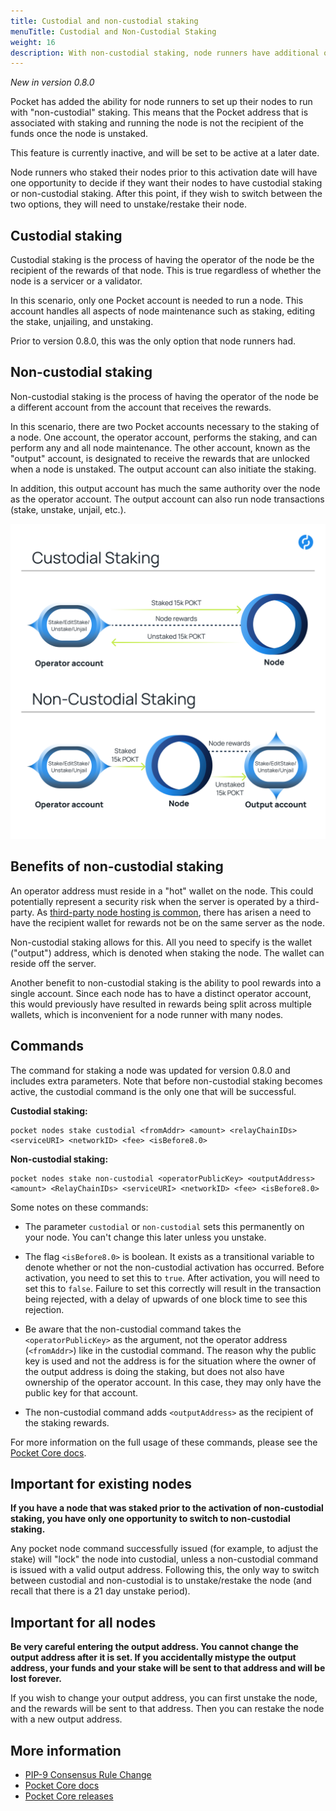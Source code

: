 ```yaml
---
title: Custodial and non-custodial staking
menuTitle: Custodial and Non-Custodial Staking
weight: 16
description: With non-custodial staking, node runners have additional options for managing nodes and rewards.
---
```



*New in version 0.8.0*

Pocket has added the ability for node runners to set up their nodes to run with "non-custodial" staking. This means that the Pocket address that is associated with staking and running the node is not the recipient of the funds once the node is unstaked.

This feature is currently inactive, and will be set to be active at a later date.

Node runners who staked their nodes prior to this activation date will have one opportunity to decide if they want their nodes to have custodial staking or non-custodial staking. After this point, if they wish to switch between the two options, they will need to unstake/restake their node.

## Custodial staking

Custodial staking is the process of having the operator of the node be the recipient of the rewards of that node. This is true regardless of whether the node is a servicer or a validator.

In this scenario, only one Pocket account is needed to run a node. This account handles all aspects of node maintenance such as staking, editing the stake, unjailing, and unstaking.

Prior to version 0.8.0, this was the only option that node runners had.

## Non-custodial staking

Non-custodial staking is the process of having the operator of the node be a different account from the account that receives the rewards.

In this scenario, there are two Pocket accounts necessary to the staking of a node. One account, the operator account, performs the staking, and can perform any and all node maintenance. The other account, known as the "output" account, is designated to receive the rewards that are unlocked when a node is unstaked. The output account can also initiate the staking.

In addition, this output account has much the same authority over the node as the operator account. The output account can also run node transactions (stake, unstake, unjail, etc.).

![](/images/non-custodial-staking.png)
## Benefits of non-custodial staking

An operator address must reside in a "hot" wallet on the node. This could potentially represent a security risk when the server is operated by a third-party. As [third-party node hosting is common](hosting-services.md), there has arisen a need to have the recipient wallet for rewards not be on the same server as the node.

Non-custodial staking allows for this. All you need to specify is the wallet ("output") address, which is denoted when staking the node. The wallet can reside off the server.

Another benefit to non-custodial staking is the ability to pool rewards into a single account. Since each node has to have a distinct operator account, this would previously have resulted in rewards being split across multiple wallets, which is inconvenient for a node runner with many nodes.

## Commands

The command for staking a node was updated for version 0.8.0 and includes extra parameters. Note that before non-custodial staking becomes active, the custodial command is the only one that will be successful.

**Custodial staking:**

```
pocket nodes stake custodial <fromAddr> <amount> <relayChainIDs> <serviceURI> <networkID> <fee> <isBefore8.0>
```

**Non-custodial staking:**

```
pocket nodes stake non-custodial <operatorPublicKey> <outputAddress> <amount> <RelayChainIDs> <serviceURI> <networkID> <fee> <isBefore8.0>
```

Some notes on these commands:

* The parameter `custodial` or `non-custodial` sets this permanently on your node. You can't change this later unless you unstake.
* The flag `<isBefore8.0>` is boolean. It exists as a transitional variable to denote whether or not the non-custodial activation has occurred. Before activation, you need to set this to `true`. After activation, you will need to set this to `false`. Failure to set this correctly will result in the transaction being rejected, with a delay of upwards of one block time to see this rejection.
* Be aware that the non-custodial command takes the `<operatorPublicKey>` as the argument, not the operator address (`<fromAddr>`) like in the custodial command. The reason why the public key is used and not the address is for the situation where the owner of the output address is doing the staking, but does not also have ownership of the operator account. In this case, they may only have the public key for that account.

* The non-custodial command adds `<outputAddress>` as the recipient of the staking rewards.

For more information on the full usage of these commands, please see the [Pocket Core docs](https://github.com/pokt-network/pocket-core/blob/staging/doc/specs/cli/node.md).

## Important for existing nodes

**If you have a node that was staked prior to the activation of non-custodial staking, you have only one opportunity to switch to non-custodial staking.**

Any pocket node command successfully issued (for example, to adjust the stake) will "lock" the node into custodial, unless a non-custodial command is issued with a valid output address. Following this, the only way to switch between custodial and non-custodial is to unstake/restake the node (and recall that there is a 21 day unstake period).

## Important for all nodes

**Be very careful entering the output address. You cannot change the output address after it is set. If you accidentally mistype the output address, your funds and your stake will be sent to that address and will be lost forever.**

If you wish to change your output address, you can first unstake the node, and the rewards will be sent to that address. Then you can restake the node with a new output address.

## More information

* [PIP-9 Consensus Rule Change](https://forum.pokt.network/t/pip-9-consensus-rule-change-rc-0-8-0/1351)
* [Pocket Core docs](https://github.com/pokt-network/pocket-core/blob/staging/doc/specs/cli/node.md)
* [Pocket Core releases](https://github.com/pokt-network/pocket-core/releases)
